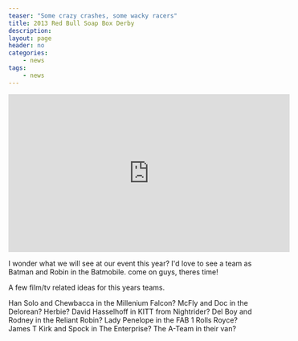 ```yaml
---
teaser: "Some crazy crashes, some wacky racers"
title: 2013 Red Bull Soap Box Derby
description:
layout: page
header: no
categories:
    - news
tags:
    - news
---
```


<iframe width="560" height="315" src="https://www.youtube.com/embed/hUelp-7Yz28" frameborder="0" allow="accelerometer; autoplay; encrypted-media; gyroscope; picture-in-picture" allowfullscreen></iframe>

I wonder what we will see at our event this year? I'd love to see a team as Batman and Robin in the Batmobile. come on guys, theres time!

A few film/tv related ideas for this years teams.

Han Solo and Chewbacca in the Millenium Falcon? McFly and Doc in the Delorean? Herbie? David Hasselhoff in KITT from Nightrider? Del Boy and Rodney in the Reliant Robin? Lady Penelope in the FAB 1 Rolls Royce? James T Kirk and Spock in The Enterprise? The A-Team in their van?
